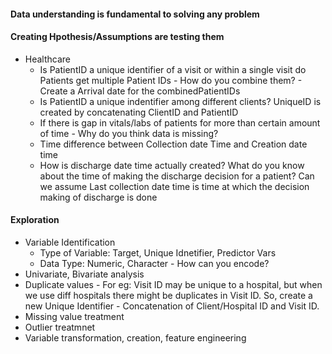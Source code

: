 #### Data understanding is fundamental to solving any problem


#### Creating Hpothesis/Assumptions are testing them
* Healthcare
  * Is PatientID a unique identifier of a visit or within a single visit do Patients get multiple Patient IDs - How do you combine them? - Create a Arrival date for the combinedPatientIDs 
  * Is PatientID a unique indentifier among different clients? UniqueID is created by concatenating ClientID and PatientID
  * If there is gap in vitals/labs of patients for more than certain amount of time - Why do you think data is missing?
  * Time difference between Collection date Time and Creation date time
  * How is discharge date time actually created? What do you know about the time of making the discharge decision for a patient? Can we assume Last collection date time is time at which the decision making of discharge is done
  

#### Exploration
* Variable Identification
  * Type of Variable: Target, Unique Idnetifier, Predictor Vars
  * Data Type: Numeric, Character - How can you encode?
* Univariate, Bivariate analysis
* Duplicate values - For eg: Visit ID may be unique to a hospital, but when we use diff hospitals there might be duplicates in Visit ID. So, create a new Unique Identifier - Concatenation of Client/Hospital ID and Visit ID.
* Missing value treatment
* Outlier treatmnet
* Variable transformation, creation, feature engineering





